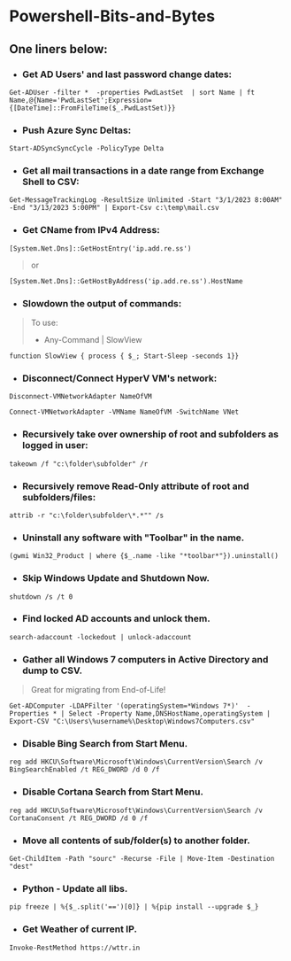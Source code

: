 # Powershell-Bits-and-Bytes

## One liners below:

* ### Get AD Users' and last password change dates:
```
Get-ADUser -filter *  -properties PwdLastSet  | sort Name | ft Name,@{Name='PwdLastSet';Expression={[DateTime]::FromFileTime($_.PwdLastSet)}}
```

* ### Push Azure Sync Deltas:
```
Start-ADSyncSyncCycle -PolicyType Delta
```

* ### Get all mail transactions in a date range from Exchange Shell to CSV:
```
Get-MessageTrackingLog -ResultSize Unlimited -Start "3/1/2023 8:00AM" -End "3/13/2023 5:00PM" | Export-Csv c:\temp\mail.csv
```

* ### Get CName from IPv4 Address:
```
[System.Net.Dns]::GetHostEntry('ip.add.re.ss')
```
> or
```
[System.Net.Dns]::GetHostByAddress('ip.add.re.ss').HostName
```

* ### Slowdown the output of commands:
> To use:
> - Any-Command | SlowView
```
function SlowView { process { $_; Start-Sleep -seconds 1}}
```

* ### Disconnect/Connect HyperV VM's network:
```
Disconnect-VMNetworkAdapter NameOfVM
```
```
Connect-VMNetworkAdapter -VMName NameOfVM -SwitchName VNet
```

* ### Recursively take over ownership of root and subfolders as logged in user:
```
takeown /f "c:\folder\subfolder" /r
```

* ### Recursively remove Read-Only attribute of root and subfolders/files:
```
attrib -r "c:\folder\subfolder\*.*"" /s
```

* ### Uninstall any software with "Toolbar" in the name.
```
(gwmi Win32_Product | where {$_.name -like "*toolbar*"}).uninstall()
```

* ### Skip Windows Update and Shutdown Now.
```
shutdown /s /t 0
```

* ### Find locked AD accounts and unlock them.
```
search-adaccount -lockedout | unlock-adaccount
```

* ### Gather all Windows 7 computers in Active Directory and dump to CSV.
> Great for migrating from End-of-Life!
```
Get-ADComputer -LDAPFilter '(operatingSystem=*Windows 7*)'  -Properties * | Select -Property Name,DNSHostName,operatingSystem | Export-CSV "C:\Users\%username%\Desktop\Windows7Computers.csv"
```

* ### Disable Bing Search from Start Menu.
```
reg add HKCU\Software\Microsoft\Windows\CurrentVersion\Search /v BingSearchEnabled /t REG_DWORD /d 0 /f
```

* ### Disable Cortana Search from Start Menu.
```
reg add HKCU\Software\Microsoft\Windows\CurrentVersion\Search /v CortanaConsent /t REG_DWORD /d 0 /f
```

* ### Move all contents of sub/folder(s) to another folder.
```
Get-ChildItem -Path "sourc" -Recurse -File | Move-Item -Destination "dest"
```

* ### Python - Update all libs.
```
pip freeze | %{$_.split('==')[0]} | %{pip install --upgrade $_}
```

* ### Get Weather of current IP.
```
Invoke-RestMethod https://wttr.in
```
